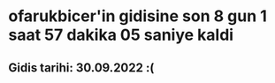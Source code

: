 # ofarukbicer'in gidisine son 8 gun 1 saat 57 dakika 05 saniye kaldi

## Gidis tarihi: 30.09.2022 :(